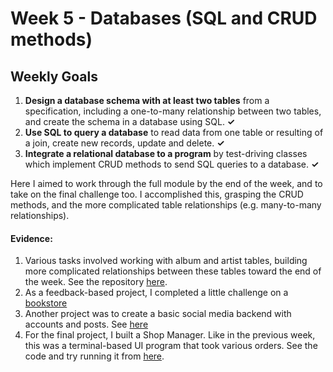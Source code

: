 # Week 5 - Databases (SQL and CRUD methods)

## Weekly Goals

1. **Design a database schema with at least two tables** from a specification, including a one-to-many relationship between two tables, and create the schema in a database using SQL. **✓**
2. **Use SQL to query a database** to read data from one table or resulting of a join, create new records, update and delete. **✓**
3. **Integrate a relational database to a program** by test-driving classes which implement CRUD methods to send SQL queries to a database. **✓**

Here I aimed to work through the full module by the end of the week, and to take on the final challenge too. I accomplished this, grasping the CRUD methods, and the more complicated table relationships (e.g. many-to-many relationships).

#### Evidence:
1. Various tasks involved working with album and artist tables, building more complicated relationships between these tables toward the end of the week. See the repository [here](https://github.com/nickwlong/Database_projects).
2. As a feedback-based project, I completed a little challenge on a [bookstore](https://github.com/nickwlong/book_store)
3. Another project was to create a basic social media backend with accounts and posts. See [here](https://github.com/nickwlong/social_network/tree/main/lib)
2. For the final project, I built a Shop Manager. Like in the previous week, this was a terminal-based UI program that took various orders. See the code and try running it from [here](https://github.com/nickwlong/shop-manager-challenge/blob/main/lib/application.rb).

